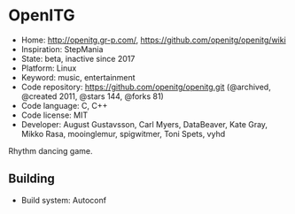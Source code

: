 # OpenITG

- Home: http://openitg.gr-p.com/, https://github.com/openitg/openitg/wiki
- Inspiration: StepMania
- State: beta, inactive since 2017
- Platform: Linux
- Keyword: music, entertainment
- Code repository: https://github.com/openitg/openitg.git (@archived, @created 2011, @stars 144, @forks 81)
- Code language: C, C++
- Code license: MIT
- Developer: August Gustavsson, Carl Myers, DataBeaver, Kate Gray, Mikko Rasa, mooinglemur, spigwitmer, Toni Spets, vyhd

Rhythm dancing game.

## Building

- Build system: Autoconf
